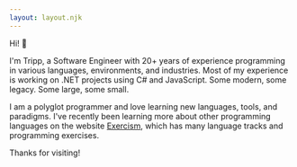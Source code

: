 ```yaml
---
layout: layout.njk
---
```


Hi! 👋

I'm Tripp, a Software Engineer with 20+ years of experience programming in various languages, environments, and industries. Most of my experience is working on .NET projects using C# and JavaScript. Some modern, some legacy. Some large, some small.

I am a polyglot programmer and love learning new languages, tools, and paradigms. I've recently been learning more about other programming languages on the website [Exercism](https://exercism.org), which has many language tracks and programming exercises.

Thanks for visiting!
